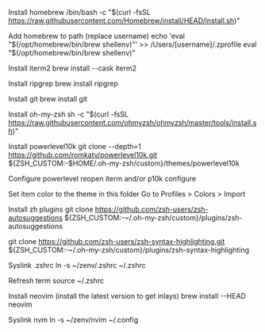Install homebrew
/bin/bash -c "$(curl -fsSL https://raw.githubusercontent.com/Homebrew/install/HEAD/install.sh)"

Add homebrew to path (replace username)
echo 'eval "$(/opt/homebrew/bin/brew shellenv)"' >> /Users/[username]/.zprofile
eval "$(/opt/homebrew/bin/brew shellenv)"

Install iterm2
brew install --cask iterm2

Install ripgrep
brew install ripgrep

Install git
brew install git

Install oh-my-zsh
sh -c "$(curl -fsSL https://raw.githubusercontent.com/ohmyzsh/ohmyzsh/master/tools/install.sh)"

Install powerlevel10k
git clone --depth=1 https://github.com/romkatv/powerlevel10k.git ${ZSH_CUSTOM:-$HOME/.oh-my-zsh/custom}/themes/powerlevel10k

Configure powerlevel
reopen iterm and/or p10k configure

Set item color to the theme in this folder
Go to Profiles > Colors > Import

Install zh plugins
git clone https://github.com/zsh-users/zsh-autosuggestions ${ZSH_CUSTOM:-~/.oh-my-zsh/custom}/plugins/zsh-autosuggestions

git clone https://github.com/zsh-users/zsh-syntax-highlighting.git ${ZSH_CUSTOM:-~/.oh-my-zsh/custom}/plugins/zsh-syntax-highlighting

Syslink .zshrc
ln -s ~/zenv/.zshrc ~/.zshrc

Refresh term
source ~/.zshrc

Install neovim (install the latest version to get inlays)
brew install --HEAD neovim

Syslink nvm
ln -s ~/zenv/nvim ~/.config


